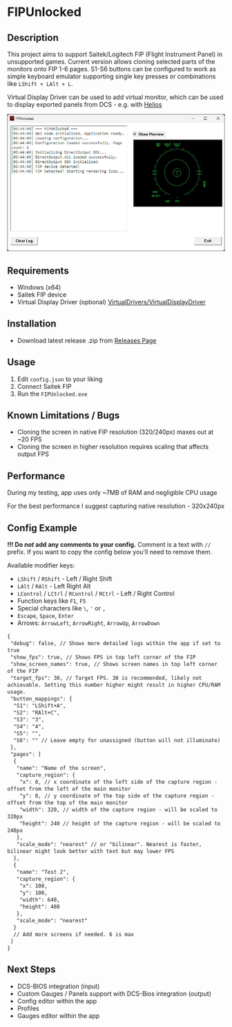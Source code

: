 # FIPUnlocked

## Description

This project aims to support Saitek/Logitech FIP (Flight Instrument Panel) in unsupported games.
Current version allows cloning selected parts of the monitors onto FIP 1-6 pages.
S1-S6 buttons can be configured to work as simple keyboard emulator supporting single key presses or combinations like `LShift + LAlt + L`.

Virtual Display Driver can be used to add virtual monitor, which can be used to display exported panels from DCS - e.g. with [Helios](https://github.com/HeliosVirtualCockpit/Helios)


![FIP Controller Screenshot](/preview.jpg)

## Requirements

- Windows (x64)
- Saitek FIP device
- Virtual Display Driver (optional) [VirtualDrivers/VirtualDisplayDriver](https://github.com/VirtualDrivers/Virtual-Display-Driver)

## Installation

- Download latest release .zip from [Releases Page](https://github.com/SmokeyDev/FIPUnlocked/releases/latest)

## Usage

1. Edit `config.json` to your liking
2. Connect Saitek FIP
3. Run the `FIPUnlocked.exe`

## Known Limitations / Bugs

- Cloning the screen in native FIP resolution (320/240px) maxes out at ~20 FPS
- Cloning the screen in higher resolution requires scaling that affects output FPS

## Performance

During my testing, app uses only ~7MB of RAM and negligible CPU usage

For the best performance I suggest capturing native resolution - 320x240px

## Config Example
**!!! Do _not_ add any comments to your config.**
Comment is a text with `//` prefix. If you want to copy the config below you'll need to remove them.

Available modifier keys:
- `LShift` / `RShift` - Left / Right Shift
- `LAlt` / `RAlt` - Left Right Alt
- `LControl` / `LCtrl` / `RControl` / `RCtrl` - Left / Right Control
- Function keys like `F1`, `F5`
- Special characters like `\`, `'` or `,`
- `Escape`, `Space`, `Enter`
- Arrows: `ArrowLeft`, `ArrowRight`, `ArrowUp`, `ArrowDown`

```
{
 "debug": false, // Shows more detailed logs within the app if set to true
 "show_fps": true, // Shows FPS in top left corner of the FIP
 "show_screen_names": true, // Shows screen names in top left corner of the FIP
 "target_fps": 30, // Target FPS. 30 is recommended, likely not achievable. Setting this number higher might result in higher CPU/RAM usage.
 "button_mappings": {
  "S1": "LShift+A",
  "S2": "RAlt+C",
  "S3": "3",
  "S4": "4",
  "S5": "",
  "S6": "" // Leave empty for unassigned (button will not illuminate)
 },
 "pages": [
  {
   "name": "Name of the screen",
   "capture_region": {
    "x": 0, // x coordinate of the left side of the capture region - offset from the left of the main monitor
    "y": 0, // y coordinate of the top side of the capture region - offset from the top of the main monitor
    "width": 320, // width of the capture region - will be scaled to 320px
    "height": 240 // height of the capture region - will be scaled to 240px
   },
   "scale_mode": "nearest" // or "bilinear". Nearest is faster, bilinear might look better with text but may lower FPS
  },
  {
   "name": "Test 2",
   "capture_region": {
    "x": 100,
    "y": 100,
    "width": 640,
    "height": 480
   },
   "scale_mode": "nearest"
  }
  // Add more screens if needed. 6 is max
 ]
}

```

## Next Steps

- DCS-BIOS integration (input)
- Custom Gauges / Panels support with DCS-Bios integration (output)
- Config editor within the app
- Profiles
- Gauges editor within the app
